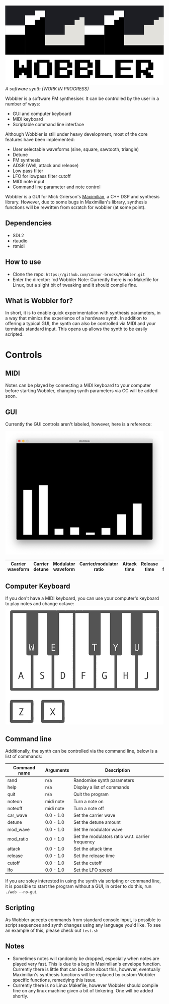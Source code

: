 ![](wobbler.png)
*A software synth (WORK IN PROGRESS)*

Wobbler is a software FM synthesiser. It can be controlled by the user in a number of ways:
* GUI and computer keyboard
* MIDI keyboard
* Scriptable command line interface

Although Wobbler is still under heavy development, most of the core features have been implemented: 
* User selectable waveforms (sine, square, sawtooth, triangle)
* Detune
* FM synthesis
* ADSR (Well, attack and release)
* Low pass filter
* LFO for lowpass filter cutoff
* MIDI note input
* Command line parameter and note control

Wobbler is a GUI for Mick Grierson's [Maximilian](https://github.com/micknoise/Maximilian), a C++ DSP and synthesis library. However, due to some bugs in Maximilian's library, synthesis functions will be rewritten from scratch for wobbler (at some point).

## Dependencies 
* SDL2
* rtaudio
* rtmidi 

## How to use
* Clone the repo: `https://github.com/connor-brooks/Wobbler.git`
* Enter the director: `cd Wobbler
Note: Currently there is no Makefile for Linux, but a slight bit of tweaking and it should compile fine.

## What is Wobbler for?
In short, it is to enable quick experimentation with synthesis parameters, in a way that mimics the experience of a hardware synth. In addition to offering a typical GUI, the synth can also be controlled via MIDI and your terminals standard input. This opens up allows the synth to be easily scripted.

# Controls

## MIDI
Notes can be played by connecting a MIDI keyboard to your computer before starting Wobbler, changing synth parameters via CC will be added soon.

## GUI
Currently the GUI controls aren't labeled, however, here is a reference:

![](screenshot.png)

| Carrier waveform | Carrier detune | Modulator waveform | Carrier/modulator ratio | Attack time | Release time | Cutoff frequency | LFO rate |
|------------------|----------------|--------------------|-------------------------|-------------|--------------|------------------|----------|


## Computer Keyboard
If you don't have a MIDI keyboard, you can use your computer's keyboard to play notes and change octave:
![](keyboard.png)

## Command line
Additionally, the synth can be controlled via the command line, below is a list of commands:

| Command name | Arguments | Description                                       |
|--------------|-----------|---------------------------------------------------|
| rand         | n/a       | Randomise synth parameters                        |
| help         | n/a       | Display a list of commands                        |
| quit         | n/a       | Quit the program                                  |
| noteon       | midi note | Turn a note on                                    |
| noteoff      | midi note | Turn a note off                                   |
| car_wave     | 0.0 - 1.0 | Set the carrier wave                              |
| detune       | 0.0 - 1.0 | Set the detune amount                             |
| mod_wave     | 0.0 - 1.0 | Set the modulator wave                            |
| mod_ratio    | 0.0 - 1.0 | Set the modulators ratio w.r.t. carrier frequency |
| attack       | 0.0 - 1.0 | Set the attack time                               |
| release      | 0.0 - 1.0 | Set the release time                              |
| cutoff       | 0.0 - 1.0 | Set the cutoff                                    |
| lfo          | 0.0 - 1.0 | Set the LFO speed                                 |

If you are soley interested in using the synth via scripting or command line, it is possible to start the program without a GUI, in order to do this, run `./wob --no-gui`

## Scripting
As Wobbler accepts commands from standard console input, is possible to script sequences and synth changes using any language you'd like. To see an example of this, please check out `test.sh`

## Notes
* Sometimes notes will randomly be dropped, especially when notes are played very fast. This is due to a bug in Maximilian's envelope function. Currently there is little that can be done about this, however, eventually Maximilian's synthesis functions will be replaced by custom Wobbler specific functions, remedying this issue.
* Currently there is no Linux Makefile, however Wobbler should compile fine on any linux machine given a bit of tinkering. One will be added shortly. 
